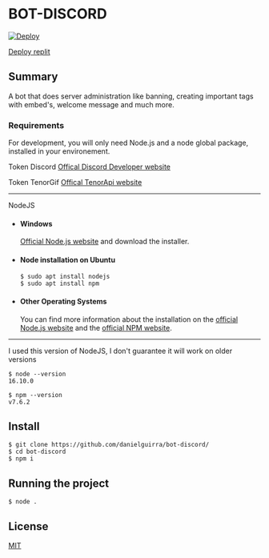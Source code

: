 # BOT-DISCORD

[![Deploy](https://www.herokucdn.com/deploy/button.svg)](https://heroku.com/deploy?template=https://github.com/danielguirra/bot-discord/)

[Deploy replit](https://repl.it/github/DanielGuirra/bot-discord-2.0)

## Summary

A bot that does server administration like banning, creating important tags with embed's, welcome message and much more.

### Requirements

For development, you will only need Node.js and a node global package, installed in your environement.

Token Discord [Offical Discord Developer website](https://discord.com/developers)

Token TenorGif [Offical TenorApi website](https://tenor.com/gifapi)

---

NodeJS

- #### Windows

  [Official Node.js website](https://nodejs.org/) and download the installer.

- #### Node installation on Ubuntu

      $ sudo apt install nodejs
      $ sudo apt install npm

- #### Other Operating Systems
  You can find more information about the installation on the [official Node.js website](https://nodejs.org/) and the [official NPM website](https://npmjs.org/).

---

I used this version of NodeJS, I don't guarantee it will work on older versions

    $ node --version
    16.10.0

    $ npm --version
    v7.6.2

## Install

    $ git clone https://github.com/danielguirra/bot-discord/
    $ cd bot-discord
    $ npm i

## Running the project

    $ node .

## License

[MIT](https://choosealicense.com/licenses/mit/)
